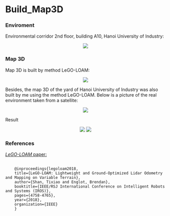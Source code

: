 # Build_Map3D
<h3>Enviroment</h3>
<p>Environmental corridor 2nd floor, building A10, Hanoi University of Industry: </p>
<p align="center">
  <img src="https://github.com/ductu8401/Build_Map3D/assets/119555693/287f41b7-0426-4c87-923d-5bc6a23d6d97" />
</p>
<h3>Map 3D</h3>
<p>Map 3D is built by method LeGO-LOAM:</p>
<p align="center">
  <img src="https://github.com/ductu8401/Build_Map3D/assets/119555693/e34dd076-8d92-477e-862c-ca8e6a6222b6" />
</p>
<p>Besides, the map 3D of the yard of Hanoi University of Industry was also built by me using the method LeGO-LOAM. Below is a picture of the real environment taken from a satellite:</p>
<p align="center">
  <img src="https://github.com/ductu8401/Build_Map3D/assets/119555693/97a660fa-dc1b-43d1-ae8e-c61f04c95034" />
</p>
<p>Result</p>
<p align="center">
  <img src="https://github.com/ductu8401/Build_Map3D/assets/119555693/c27a6833-33d2-4ad0-bebd-23953e465110" />
  <img src="https://github.com/ductu8401/Build_Map3D/assets/119555693/68d97f32-287a-4725-96b8-01fbcc2d6638" />
</p>

<h3>References </h3>
<p> 
  <a href = "https://ieeexplore.ieee.org/document/8594299"> <em> LeGO-LOAM </em> paper: </a>
</p>
<pre>
  <code>
    @inproceedings{legoloam2018,
    title={LeGO-LOAM: Lightweight and Ground-Optimized Lidar Odometry and Mapping on Variable Terrain},
    author={Shan, Tixiao and Englot, Brendan},
    booktitle={IEEE/RSJ International Conference on Intelligent Robots and Systems (IROS)},
    pages={4758-4765},
    year={2018},
    organization={IEEE}
    }
  </code>
</pre>



